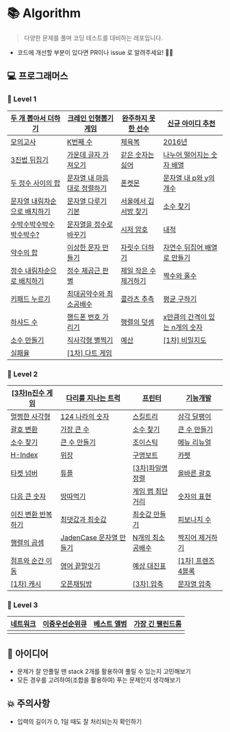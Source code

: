 # 📚 Algorithm

> 다양한 문제를 풀며 코딩 테스트를 대비하는 레포입니다.

- 코드에 개선할 부분이 있다면 PR이나 issue 로 알려주세요! 🙋‍♂️

## 💻 프로그래머스

### 📕 Level 1

| [두 개 뽑아서 더하기](https://programmers.co.kr/learn/courses/30/lessons/68644)          | [크레인 인형뽑기 게임](https://programmers.co.kr/learn/courses/30/lessons/64061)        | [완주하지 못한 선수](https://programmers.co.kr/learn/courses/30/lessons/42576)    | [신규 아이디 추천](https://programmers.co.kr/learn/courses/30/lessons/72410)               |
| ---------------------------------------------------------------------------------------- | --------------------------------------------------------------------------------------- | --------------------------------------------------------------------------------- | ------------------------------------------------------------------------------------------ |
| [모의고사](https://programmers.co.kr/learn/courses/30/lessons/42840)                     | [K번째 수](https://programmers.co.kr/learn/courses/30/lessons/42748)                    | [체육복](https://programmers.co.kr/learn/courses/30/lessons/42862)                | [2016년](https://programmers.co.kr/learn/courses/30/lessons/12901)                         |
| [3진법 뒤집기](https://programmers.co.kr/learn/courses/30/lessons/68935)                 | [가운데 글자 가져오기](https://programmers.co.kr/learn/courses/30/lessons/12903)        | [같은 숫자는 싫어](https://programmers.co.kr/learn/courses/30/lessons/12906)      | [나누어 떨어지는 숫자 배열](https://programmers.co.kr/learn/courses/30/lessons/12910)      |
| [두 정수 사이의 합](https://programmers.co.kr/learn/courses/30/lessons/12912)            | [문자열 내 마음대로 정렬하기](https://programmers.co.kr/learn/courses/30/lessons/12915) | [폰켓몬](https://programmers.co.kr/learn/courses/30/lessons/1845)                 | [문자열 내 p와 y의 개수](https://programmers.co.kr/learn/courses/30/lessons/12916)         |
| [문자열 내림차순으로 배치하기](https://programmers.co.kr/learn/courses/30/lessons/12917) | [문자열 다루기 기본](https://programmers.co.kr/learn/courses/30/lessons/12918)          | [서울에서 김서방 찾기](https://programmers.co.kr/learn/courses/30/lessons/12919)  | [소수 찾기](https://programmers.co.kr/learn/courses/30/lessons/12921)                      |
| [수박수박수박수박수박수?](https://programmers.co.kr/learn/courses/30/lessons/12922)      | [문자열을 정수로 바꾸기](https://programmers.co.kr/learn/courses/30/lessons/12925)      | [시저 암호](https://programmers.co.kr/learn/courses/30/lessons/12926)             | [내적](https://programmers.co.kr/learn/courses/30/lessons/70128)                           |
| [약수의 합](https://programmers.co.kr/learn/courses/30/lessons/12928)                    | [이상한 문자 만들기](https://programmers.co.kr/learn/courses/30/lessons/12930)          | [자릿수 더하기](https://programmers.co.kr/learn/courses/30/lessons/12931)         | [자연수 뒤집어 배열로 만들기](https://programmers.co.kr/learn/courses/30/lessons/12932)    |
| [정수 내림차순으로 배치하기](https://programmers.co.kr/learn/courses/30/lessons/12933)   | [정수 제곱근 판별](https://programmers.co.kr/learn/courses/30/lessons/12934)            | [제일 작은 수 제거하기](https://programmers.co.kr/learn/courses/30/lessons/12935) | [짝수와 홀수](https://programmers.co.kr/learn/courses/30/lessons/12937)                    |
| [키패드 누르기](https://programmers.co.kr/learn/courses/30/lessons/67256)                | [최대공약수와 최소공배수](https://programmers.co.kr/learn/courses/30/lessons/12940)     | [콜라츠 추측](https://programmers.co.kr/learn/courses/30/lessons/12943)           | [평균 구하기](https://programmers.co.kr/learn/courses/30/lessons/12944)                    |
| [하샤드 수](https://programmers.co.kr/learn/courses/30/lessons/12947)                    | [핸드폰 번호 가리기](https://programmers.co.kr/learn/courses/30/lessons/12948)          | [행렬의 덧셈](https://programmers.co.kr/learn/courses/30/lessons/12950)           | [x만큼의 간격이 있는 n개의 숫자](https://programmers.co.kr/learn/courses/30/lessons/12954) |
| [소수 만들기](https://programmers.co.kr/learn/courses/30/lessons/12977)                  | [직사각형 별찍기](https://programmers.co.kr/learn/courses/30/lessons/12969)             | [예산](https://programmers.co.kr/learn/courses/30/lessons/12982)                  | [[1차] 비밀지도](https://programmers.co.kr/learn/courses/30/lessons/17681)                 |
| [실패율](https://programmers.co.kr/learn/courses/30/lessons/42889)                       | [[1차] 다트 게임](https://programmers.co.kr/learn/courses/30/lessons/17682)             |                                                                                   |                                                                                            |

### 📙 Level 2

| [[3차]n진수 게임](https://programmers.co.kr/learn/courses/30/lessons/17687)    | [다리를 지나는 트럭](https://programmers.co.kr/learn/courses/30/lessons/42583)      | [프린터](https://programmers.co.kr/learn/courses/30/lessons/42587)           | [기능개발](https://programmers.co.kr/learn/courses/30/lessons/42586)                         |
| ------------------------------------------------------------------------------ | ----------------------------------------------------------------------------------- | ---------------------------------------------------------------------------- | -------------------------------------------------------------------------------------------- |
| [멀쩡한 사각형](https://programmers.co.kr/learn/courses/30/lessons/62048)      | [124 나라의 숫자](https://programmers.co.kr/learn/courses/30/lessons/12899)         | [스킬트리](https://programmers.co.kr/learn/courses/30/lessons/49993)         | [삼각 달팽이](https://programmers.co.kr/learn/courses/30/lessons/68645)                      |
| [괄호 변환](https://programmers.co.kr/learn/courses/30/lessons/60058)          | [가장 큰 수](https://programmers.co.kr/learn/courses/30/lessons/42746)              | [소수 찾기](https://programmers.co.kr/learn/courses/30/lessons/42839)        | [큰 수 만들기](https://programmers.co.kr/learn/courses/30/lessons/42883)                     |
| [소수 찾기](https://programmers.co.kr/learn/courses/30/lessons/42839)          | [큰 수 만들기](https://programmers.co.kr/learn/courses/30/lessons/42883)            | [조이스틱](https://programmers.co.kr/learn/courses/30/lessons/42860)         | [메뉴 리뉴얼](https://programmers.co.kr/learn/courses/30/lessons/72411)                      |
| [H-Index](https://programmers.co.kr/learn/courses/30/lessons/42747)            | [위장](https://programmers.co.kr/learn/courses/30/lessons/42578)                    | [구명보트](https://programmers.co.kr/learn/courses/30/lessons/42885)         | [카펫](https://programmers.co.kr/learn/courses/30/lessons/42842)                             |
| [타켓 넘버](https://programmers.co.kr/learn/courses/30/lessons/43165)          | [튜플](https://programmers.co.kr/learn/courses/30/lessons/64065)                    | [[3차]파일명 정렬](https://programmers.co.kr/learn/courses/30/lessons/17686) | [올바른 괄호](https://programmers.co.kr/learn/courses/30/lessons/12909)                      |
| [다음 큰 숫자](https://programmers.co.kr/learn/courses/30/lessons/12911)       | [땅따먹기](https://programmers.co.kr/learn/courses/30/lessons/12913)                | [게임 맵 최단거리](https://programmers.co.kr/learn/courses/30/lessons/1844)  | [숫자의 표현](https://programmers.co.kr/learn/courses/30/lessons/12924)                      |
| [이진 변환 반복하기](https://programmers.co.kr/learn/courses/30/lessons/70129) | [최댓값과 최솟값](https://programmers.co.kr/learn/courses/30/lessons/12939)         | [최솟값 만들기](https://programmers.co.kr/learn/courses/30/lessons/12941)    | [피보나치 수](https://programmers.co.kr/learn/courses/30/lessons/12945)                      |
| [행렬의 곱셈](https://programmers.co.kr/learn/courses/30/lessons/12949)        | [JadenCase 문자열 만들기](https://programmers.co.kr/learn/courses/30/lessons/12951) | [N개의 최소공배수](https://programmers.co.kr/learn/courses/30/lessons/12953) | [짝지어 제거하기](https://programmers.co.kr/learn/courses/30/lessons/12973)                  |
| [점프와 순간 이동](https://programmers.co.kr/learn/courses/30/lessons/12980)   | [영어 끝말잇기](https://programmers.co.kr/learn/courses/30/lessons/12981)           | [예상 대진표](https://programmers.co.kr/learn/courses/30/lessons/12985)      | [[1차] 프렌즈 4블록](https://programmers.co.kr/learn/courses/30/lessons/17679)               |
| [[1차] 캐시](https://programmers.co.kr/learn/courses/30/lessons/17680)         | [오픈채팅방](https://programmers.co.kr/learn/courses/30/lessons/42888)              | [[3차] 압축](https://programmers.co.kr/learn/courses/30/lessons/17684)       | [문자열 압축](https://programmers.co.kr/learn/courses/30/lessons/60057?language=javascript#) |

### 📒 Level 3

| [네트워크](https://programmers.co.kr/learn/courses/30/lessons/43162) | [이중우선순위큐](https://programmers.co.kr/learn/courses/30/lessons/42628) | [베스트 앨범](https://programmers.co.kr/learn/courses/30/lessons/42579) | [가장 긴 팰린드롬](https://programmers.co.kr/learn/courses/30/lessons/12904) |
| -------------------------------------------------------------------- | -------------------------------------------------------------------------- | ----------------------------------------------------------------------- | ---------------------------------------------------------------------------- |
| []()                                                                 | []()                                                                       | []()                                                                    | []()                                                                         |

## 🧐 아이디어

- 문제가 잘 안풀릴 땐 stack 2개를 활용하여 풀릴 수 있는지 고민해보기
- 모든 경우를 고려하여(조합을 활용하여) 푸는 문제인지 생각해보기

## 💥 주의사항

- 입력의 길이가 0, 1일 때도 잘 처리되는지 확인하기
